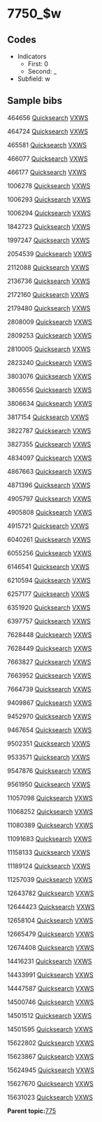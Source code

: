 # 7750\_$w

## Codes

-   Indicators
    -   First: 0
    -   Second: \_
-   Subfield: w

## Sample bibs

464656 [Quicksearch](https://search.library.yale.edu/catalog/464656) [VXWS](http://prodorbis.library.yale.edu:7014/vxws/GetHoldingsService?bibId=464656)

464724 [Quicksearch](https://search.library.yale.edu/catalog/464724) [VXWS](http://prodorbis.library.yale.edu:7014/vxws/GetHoldingsService?bibId=464724)

465581 [Quicksearch](https://search.library.yale.edu/catalog/465581) [VXWS](http://prodorbis.library.yale.edu:7014/vxws/GetHoldingsService?bibId=465581)

466077 [Quicksearch](https://search.library.yale.edu/catalog/466077) [VXWS](http://prodorbis.library.yale.edu:7014/vxws/GetHoldingsService?bibId=466077)

466177 [Quicksearch](https://search.library.yale.edu/catalog/466177) [VXWS](http://prodorbis.library.yale.edu:7014/vxws/GetHoldingsService?bibId=466177)

1006278 [Quicksearch](https://search.library.yale.edu/catalog/1006278) [VXWS](http://prodorbis.library.yale.edu:7014/vxws/GetHoldingsService?bibId=1006278)

1006293 [Quicksearch](https://search.library.yale.edu/catalog/1006293) [VXWS](http://prodorbis.library.yale.edu:7014/vxws/GetHoldingsService?bibId=1006293)

1006294 [Quicksearch](https://search.library.yale.edu/catalog/1006294) [VXWS](http://prodorbis.library.yale.edu:7014/vxws/GetHoldingsService?bibId=1006294)

1842723 [Quicksearch](https://search.library.yale.edu/catalog/1842723) [VXWS](http://prodorbis.library.yale.edu:7014/vxws/GetHoldingsService?bibId=1842723)

1997247 [Quicksearch](https://search.library.yale.edu/catalog/1997247) [VXWS](http://prodorbis.library.yale.edu:7014/vxws/GetHoldingsService?bibId=1997247)

2054539 [Quicksearch](https://search.library.yale.edu/catalog/2054539) [VXWS](http://prodorbis.library.yale.edu:7014/vxws/GetHoldingsService?bibId=2054539)

2112088 [Quicksearch](https://search.library.yale.edu/catalog/2112088) [VXWS](http://prodorbis.library.yale.edu:7014/vxws/GetHoldingsService?bibId=2112088)

2136736 [Quicksearch](https://search.library.yale.edu/catalog/2136736) [VXWS](http://prodorbis.library.yale.edu:7014/vxws/GetHoldingsService?bibId=2136736)

2172160 [Quicksearch](https://search.library.yale.edu/catalog/2172160) [VXWS](http://prodorbis.library.yale.edu:7014/vxws/GetHoldingsService?bibId=2172160)

2179480 [Quicksearch](https://search.library.yale.edu/catalog/2179480) [VXWS](http://prodorbis.library.yale.edu:7014/vxws/GetHoldingsService?bibId=2179480)

2808009 [Quicksearch](https://search.library.yale.edu/catalog/2808009) [VXWS](http://prodorbis.library.yale.edu:7014/vxws/GetHoldingsService?bibId=2808009)

2809253 [Quicksearch](https://search.library.yale.edu/catalog/2809253) [VXWS](http://prodorbis.library.yale.edu:7014/vxws/GetHoldingsService?bibId=2809253)

2810005 [Quicksearch](https://search.library.yale.edu/catalog/2810005) [VXWS](http://prodorbis.library.yale.edu:7014/vxws/GetHoldingsService?bibId=2810005)

2823240 [Quicksearch](https://search.library.yale.edu/catalog/2823240) [VXWS](http://prodorbis.library.yale.edu:7014/vxws/GetHoldingsService?bibId=2823240)

3803076 [Quicksearch](https://search.library.yale.edu/catalog/3803076) [VXWS](http://prodorbis.library.yale.edu:7014/vxws/GetHoldingsService?bibId=3803076)

3806556 [Quicksearch](https://search.library.yale.edu/catalog/3806556) [VXWS](http://prodorbis.library.yale.edu:7014/vxws/GetHoldingsService?bibId=3806556)

3806634 [Quicksearch](https://search.library.yale.edu/catalog/3806634) [VXWS](http://prodorbis.library.yale.edu:7014/vxws/GetHoldingsService?bibId=3806634)

3817154 [Quicksearch](https://search.library.yale.edu/catalog/3817154) [VXWS](http://prodorbis.library.yale.edu:7014/vxws/GetHoldingsService?bibId=3817154)

3822787 [Quicksearch](https://search.library.yale.edu/catalog/3822787) [VXWS](http://prodorbis.library.yale.edu:7014/vxws/GetHoldingsService?bibId=3822787)

3827355 [Quicksearch](https://search.library.yale.edu/catalog/3827355) [VXWS](http://prodorbis.library.yale.edu:7014/vxws/GetHoldingsService?bibId=3827355)

4834097 [Quicksearch](https://search.library.yale.edu/catalog/4834097) [VXWS](http://prodorbis.library.yale.edu:7014/vxws/GetHoldingsService?bibId=4834097)

4867663 [Quicksearch](https://search.library.yale.edu/catalog/4867663) [VXWS](http://prodorbis.library.yale.edu:7014/vxws/GetHoldingsService?bibId=4867663)

4871396 [Quicksearch](https://search.library.yale.edu/catalog/4871396) [VXWS](http://prodorbis.library.yale.edu:7014/vxws/GetHoldingsService?bibId=4871396)

4905797 [Quicksearch](https://search.library.yale.edu/catalog/4905797) [VXWS](http://prodorbis.library.yale.edu:7014/vxws/GetHoldingsService?bibId=4905797)

4905808 [Quicksearch](https://search.library.yale.edu/catalog/4905808) [VXWS](http://prodorbis.library.yale.edu:7014/vxws/GetHoldingsService?bibId=4905808)

4915721 [Quicksearch](https://search.library.yale.edu/catalog/4915721) [VXWS](http://prodorbis.library.yale.edu:7014/vxws/GetHoldingsService?bibId=4915721)

6040261 [Quicksearch](https://search.library.yale.edu/catalog/6040261) [VXWS](http://prodorbis.library.yale.edu:7014/vxws/GetHoldingsService?bibId=6040261)

6055256 [Quicksearch](https://search.library.yale.edu/catalog/6055256) [VXWS](http://prodorbis.library.yale.edu:7014/vxws/GetHoldingsService?bibId=6055256)

6146541 [Quicksearch](https://search.library.yale.edu/catalog/6146541) [VXWS](http://prodorbis.library.yale.edu:7014/vxws/GetHoldingsService?bibId=6146541)

6210594 [Quicksearch](https://search.library.yale.edu/catalog/6210594) [VXWS](http://prodorbis.library.yale.edu:7014/vxws/GetHoldingsService?bibId=6210594)

6257177 [Quicksearch](https://search.library.yale.edu/catalog/6257177) [VXWS](http://prodorbis.library.yale.edu:7014/vxws/GetHoldingsService?bibId=6257177)

6351920 [Quicksearch](https://search.library.yale.edu/catalog/6351920) [VXWS](http://prodorbis.library.yale.edu:7014/vxws/GetHoldingsService?bibId=6351920)

6397757 [Quicksearch](https://search.library.yale.edu/catalog/6397757) [VXWS](http://prodorbis.library.yale.edu:7014/vxws/GetHoldingsService?bibId=6397757)

7628448 [Quicksearch](https://search.library.yale.edu/catalog/7628448) [VXWS](http://prodorbis.library.yale.edu:7014/vxws/GetHoldingsService?bibId=7628448)

7628449 [Quicksearch](https://search.library.yale.edu/catalog/7628449) [VXWS](http://prodorbis.library.yale.edu:7014/vxws/GetHoldingsService?bibId=7628449)

7663827 [Quicksearch](https://search.library.yale.edu/catalog/7663827) [VXWS](http://prodorbis.library.yale.edu:7014/vxws/GetHoldingsService?bibId=7663827)

7663952 [Quicksearch](https://search.library.yale.edu/catalog/7663952) [VXWS](http://prodorbis.library.yale.edu:7014/vxws/GetHoldingsService?bibId=7663952)

7664739 [Quicksearch](https://search.library.yale.edu/catalog/7664739) [VXWS](http://prodorbis.library.yale.edu:7014/vxws/GetHoldingsService?bibId=7664739)

9409867 [Quicksearch](https://search.library.yale.edu/catalog/9409867) [VXWS](http://prodorbis.library.yale.edu:7014/vxws/GetHoldingsService?bibId=9409867)

9452970 [Quicksearch](https://search.library.yale.edu/catalog/9452970) [VXWS](http://prodorbis.library.yale.edu:7014/vxws/GetHoldingsService?bibId=9452970)

9467654 [Quicksearch](https://search.library.yale.edu/catalog/9467654) [VXWS](http://prodorbis.library.yale.edu:7014/vxws/GetHoldingsService?bibId=9467654)

9502351 [Quicksearch](https://search.library.yale.edu/catalog/9502351) [VXWS](http://prodorbis.library.yale.edu:7014/vxws/GetHoldingsService?bibId=9502351)

9533571 [Quicksearch](https://search.library.yale.edu/catalog/9533571) [VXWS](http://prodorbis.library.yale.edu:7014/vxws/GetHoldingsService?bibId=9533571)

9547876 [Quicksearch](https://search.library.yale.edu/catalog/9547876) [VXWS](http://prodorbis.library.yale.edu:7014/vxws/GetHoldingsService?bibId=9547876)

9561950 [Quicksearch](https://search.library.yale.edu/catalog/9561950) [VXWS](http://prodorbis.library.yale.edu:7014/vxws/GetHoldingsService?bibId=9561950)

11057098 [Quicksearch](https://search.library.yale.edu/catalog/11057098) [VXWS](http://prodorbis.library.yale.edu:7014/vxws/GetHoldingsService?bibId=11057098)

11068252 [Quicksearch](https://search.library.yale.edu/catalog/11068252) [VXWS](http://prodorbis.library.yale.edu:7014/vxws/GetHoldingsService?bibId=11068252)

11080389 [Quicksearch](https://search.library.yale.edu/catalog/11080389) [VXWS](http://prodorbis.library.yale.edu:7014/vxws/GetHoldingsService?bibId=11080389)

11091683 [Quicksearch](https://search.library.yale.edu/catalog/11091683) [VXWS](http://prodorbis.library.yale.edu:7014/vxws/GetHoldingsService?bibId=11091683)

11158133 [Quicksearch](https://search.library.yale.edu/catalog/11158133) [VXWS](http://prodorbis.library.yale.edu:7014/vxws/GetHoldingsService?bibId=11158133)

11189124 [Quicksearch](https://search.library.yale.edu/catalog/11189124) [VXWS](http://prodorbis.library.yale.edu:7014/vxws/GetHoldingsService?bibId=11189124)

11257039 [Quicksearch](https://search.library.yale.edu/catalog/11257039) [VXWS](http://prodorbis.library.yale.edu:7014/vxws/GetHoldingsService?bibId=11257039)

12643782 [Quicksearch](https://search.library.yale.edu/catalog/12643782) [VXWS](http://prodorbis.library.yale.edu:7014/vxws/GetHoldingsService?bibId=12643782)

12644423 [Quicksearch](https://search.library.yale.edu/catalog/12644423) [VXWS](http://prodorbis.library.yale.edu:7014/vxws/GetHoldingsService?bibId=12644423)

12658104 [Quicksearch](https://search.library.yale.edu/catalog/12658104) [VXWS](http://prodorbis.library.yale.edu:7014/vxws/GetHoldingsService?bibId=12658104)

12665479 [Quicksearch](https://search.library.yale.edu/catalog/12665479) [VXWS](http://prodorbis.library.yale.edu:7014/vxws/GetHoldingsService?bibId=12665479)

12674408 [Quicksearch](https://search.library.yale.edu/catalog/12674408) [VXWS](http://prodorbis.library.yale.edu:7014/vxws/GetHoldingsService?bibId=12674408)

14416231 [Quicksearch](https://search.library.yale.edu/catalog/14416231) [VXWS](http://prodorbis.library.yale.edu:7014/vxws/GetHoldingsService?bibId=14416231)

14433991 [Quicksearch](https://search.library.yale.edu/catalog/14433991) [VXWS](http://prodorbis.library.yale.edu:7014/vxws/GetHoldingsService?bibId=14433991)

14447587 [Quicksearch](https://search.library.yale.edu/catalog/14447587) [VXWS](http://prodorbis.library.yale.edu:7014/vxws/GetHoldingsService?bibId=14447587)

14500746 [Quicksearch](https://search.library.yale.edu/catalog/14500746) [VXWS](http://prodorbis.library.yale.edu:7014/vxws/GetHoldingsService?bibId=14500746)

14501512 [Quicksearch](https://search.library.yale.edu/catalog/14501512) [VXWS](http://prodorbis.library.yale.edu:7014/vxws/GetHoldingsService?bibId=14501512)

14501595 [Quicksearch](https://search.library.yale.edu/catalog/14501595) [VXWS](http://prodorbis.library.yale.edu:7014/vxws/GetHoldingsService?bibId=14501595)

15622802 [Quicksearch](https://search.library.yale.edu/catalog/15622802) [VXWS](http://prodorbis.library.yale.edu:7014/vxws/GetHoldingsService?bibId=15622802)

15623867 [Quicksearch](https://search.library.yale.edu/catalog/15623867) [VXWS](http://prodorbis.library.yale.edu:7014/vxws/GetHoldingsService?bibId=15623867)

15624945 [Quicksearch](https://search.library.yale.edu/catalog/15624945) [VXWS](http://prodorbis.library.yale.edu:7014/vxws/GetHoldingsService?bibId=15624945)

15627670 [Quicksearch](https://search.library.yale.edu/catalog/15627670) [VXWS](http://prodorbis.library.yale.edu:7014/vxws/GetHoldingsService?bibId=15627670)

15631023 [Quicksearch](https://search.library.yale.edu/catalog/15631023) [VXWS](http://prodorbis.library.yale.edu:7014/vxws/GetHoldingsService?bibId=15631023)

**Parent topic:**[775](../../tags/775/775.md)

